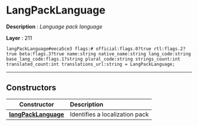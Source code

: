 # LangPackLanguage

**Description** : *Language pack language*

**Layer** : 211

```tl
langPackLanguage#eeca5ce3 flags:# official:flags.0?true rtl:flags.2?true beta:flags.3?true name:string native_name:string lang_code:string base_lang_code:flags.1?string plural_code:string strings_count:int translated_count:int translations_url:string = LangPackLanguage;
```

---

## Constructors

| Constructor | Description |
| :---: | :--- |
| [**langPackLanguage**](constructor/langPackLanguage) | Identifies a localization pack |